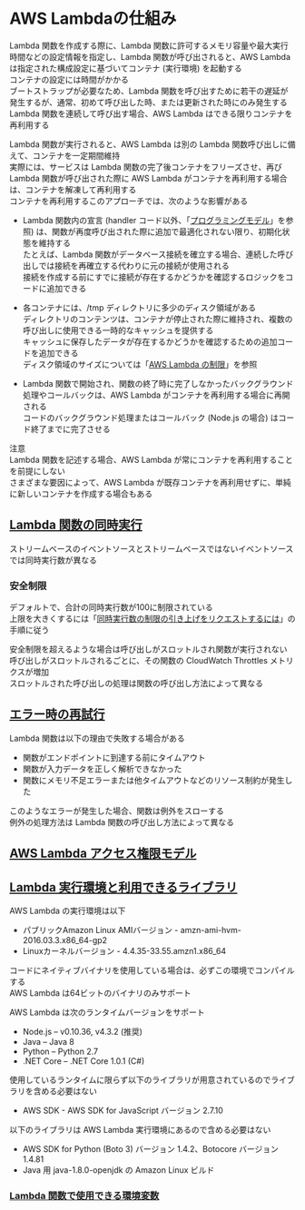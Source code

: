 # AWS Lambdaの仕組み

Lambda 関数を作成する際に、Lambda 関数に許可するメモリ容量や最大実行時間などの設定情報を指定し、Lambda 関数が呼び出されると、AWS Lambda は指定された構成設定に基づいてコンテナ (実行環境) を起動する  
コンテナの設定には時間がかかる  
ブートストラップが必要なため、Lambda 関数を呼び出すために若干の遅延が発生するが、通常、初めて呼び出した時、または更新された時にのみ発生する  
Lambda 関数を連続して呼び出す場合、AWS Lambda はできる限りコンテナを再利用する

Lambda 関数が実行されると、AWS Lambda は別の Lambda 関数呼び出しに備えて、コンテナを一定期間維持  
実際には、サービスは Lambda 関数の完了後コンテナをフリーズさせ、再び Lambda 関数が呼び出された際に AWS Lambda がコンテナを再利用する場合は、コンテナを解凍して再利用する  
コンテナを再利用するこのアプローチでは、次のような影響がある

- Lambda 関数内の宣言 (handler コード以外、「[プログラミングモデル](https://docs.aws.amazon.com/ja_jp/lambda/latest/dg/programming-model-v2.html)」を参照) は、関数が再度呼び出された際に追加で最適化されない限り、初期化状態を維持する  
たとえば、Lambda 関数がデータベース接続を確立する場合、連続した呼び出しでは接続を再確立する代わりに元の接続が使用される  
接続を作成する前にすでに接続が存在するかどうかを確認するロジックをコードに追加できる

- 各コンテナには、/tmp ディレクトリに多少のディスク領域がある  
ディレクトリのコンテンツは、コンテナが停止された際に維持され、複数の呼び出しに使用できる一時的なキャッシュを提供する  
キャッシュに保存したデータが存在するかどうかを確認するための追加コードを追加できる  
ディスク領域のサイズについては「[AWS Lambda の制限](https://docs.aws.amazon.com/ja_jp/lambda/latest/dg/limits.html)」を参照

- Lambda 関数で開始され、関数の終了時に完了しなかったバックグラウンド処理やコールバックは、AWS Lambda がコンテナを再利用する場合に再開される  
コードのバックグラウンド処理またはコールバック (Node.js の場合) はコード終了までに完了させる

注意  
Lambda 関数を記述する場合、AWS Lambda が常にコンテナを再利用することを前提にしない  
さまざまな要因によって、AWS Lambda が既存コンテナを再利用せずに、単純に新しいコンテナを作成する場合もある

## [Lambda 関数の同時実行](https://docs.aws.amazon.com/ja_jp/lambda/latest/dg/concurrent-executions.html)

ストリームベースのイベントソースとストリームベースではないイベントソースでは同時実行数が異なる

### 安全制限

デフォルトで、合計の同時実行数が100に制限されている  
上限を大きくするには「[同時実行数の制限の引き上げをリクエストするには](https://docs.aws.amazon.com/ja_jp/lambda/latest/dg/concurrent-executions.html#increase-concurrent-executions-limit)」の手順に従う

安全制限を超えるような場合は呼び出しがスロットルされ関数が実行されない  
呼び出しがスロットルされるごとに、その関数の CloudWatch Throttles メトリクスが増加  
スロットルされた呼び出しの処理は関数の呼び出し方法によって異なる

## [エラー時の再試行](https://docs.aws.amazon.com/ja_jp/lambda/latest/dg/retries-on-errors.html)

Lambda 関数は以下の理由で失敗する場合がある
- 関数がエンドポイントに到達する前にタイムアウト
- 関数が入力データを正しく解析できなかった
- 関数にメモリ不足エラーまたは他タイムアウトなどのリソース制約が発生した

このようなエラーが発生した場合、関数は例外をスローする  
例外の処理方法は Lambda 関数の呼び出し方法によって異なる

## [AWS Lambda アクセス権限モデル](https://docs.aws.amazon.com/ja_jp/lambda/latest/dg/intro-permission-model.html)

## [Lambda 実行環境と利用できるライブラリ](https://docs.aws.amazon.com/ja_jp/lambda/latest/dg/current-supported-versions.html)

AWS Lambda の実行環境は以下
- パブリックAmazon Linux AMIバージョン - amzn-ami-hvm-2016.03.3.x86_64-gp2
- Linuxカーネルバージョン - 4.4.35-33.55.amzn1.x86_64

コードにネイティブバイナリを使用している場合は、必ずこの環境でコンパイルする  
AWS Lambda は64ビットのバイナリのみサポート

AWS Lambda は次のランタイムバージョンをサポート
- Node.js – v0.10.36, v4.3.2 (推奨)
- Java – Java 8
- Python – Python 2.7
- .NET Core – .NET Core 1.0.1 (C#)

使用しているランタイムに限らず以下のライブラリが用意されているのでライブラリを含める必要はない
- AWS SDK - AWS SDK for JavaScript バージョン 2.7.10

以下のライブラリは AWS Lambda 実行環境にあるので含める必要はない
- AWS SDK for Python (Boto 3) バージョン 1.4.2、Botocore バージョン 1.4.81
- Java 用 java-1.8.0-openjdk の Amazon Linux ビルド

### [Lambda 関数で使用できる環境変数](https://docs.aws.amazon.com/ja_jp/lambda/latest/dg/current-supported-versions.html#lambda-environment-variables)